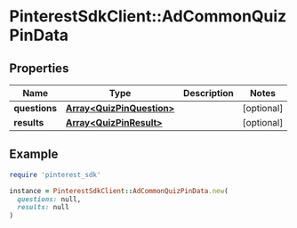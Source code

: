 # PinterestSdkClient::AdCommonQuizPinData

## Properties

| Name | Type | Description | Notes |
| ---- | ---- | ----------- | ----- |
| **questions** | [**Array&lt;QuizPinQuestion&gt;**](QuizPinQuestion.md) |  | [optional] |
| **results** | [**Array&lt;QuizPinResult&gt;**](QuizPinResult.md) |  | [optional] |

## Example

```ruby
require 'pinterest_sdk'

instance = PinterestSdkClient::AdCommonQuizPinData.new(
  questions: null,
  results: null
)
```

